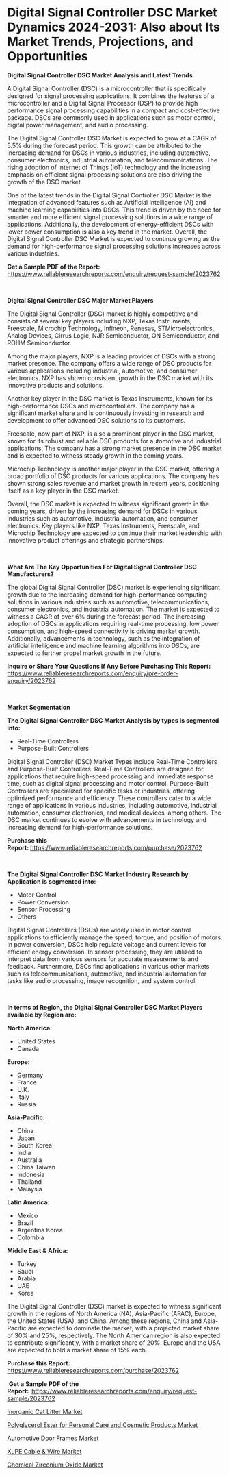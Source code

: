 <p><h1>Digital Signal Controller DSC Market Dynamics 2024-2031: Also about Its Market Trends, Projections, and Opportunities</h1></p><p><strong>Digital Signal Controller DSC Market Analysis and Latest Trends</strong></p>
<p><p>A Digital Signal Controller (DSC) is a microcontroller that is specifically designed for signal processing applications. It combines the features of a microcontroller and a Digital Signal Processor (DSP) to provide high performance signal processing capabilities in a compact and cost-effective package. DSCs are commonly used in applications such as motor control, digital power management, and audio processing.</p><p>The Digital Signal Controller DSC Market is expected to grow at a CAGR of 5.5% during the forecast period. This growth can be attributed to the increasing demand for DSCs in various industries, including automotive, consumer electronics, industrial automation, and telecommunications. The rising adoption of Internet of Things (IoT) technology and the increasing emphasis on efficient signal processing solutions are also driving the growth of the DSC market.</p><p>One of the latest trends in the Digital Signal Controller DSC Market is the integration of advanced features such as Artificial Intelligence (AI) and machine learning capabilities into DSCs. This trend is driven by the need for smarter and more efficient signal processing solutions in a wide range of applications. Additionally, the development of energy-efficient DSCs with lower power consumption is also a key trend in the market. Overall, the Digital Signal Controller DSC Market is expected to continue growing as the demand for high-performance signal processing solutions increases across various industries.</p></p>
<p><strong>Get a Sample PDF of the Report:&nbsp;</strong> <a href="https://www.reliableresearchreports.com/enquiry/request-sample/2023762">https://www.reliableresearchreports.com/enquiry/request-sample/2023762</a></p>
<p>&nbsp;</p>
<p><strong>Digital Signal Controller DSC Major Market Players</strong></p>
<p><p>The Digital Signal Controller (DSC) market is highly competitive and consists of several key players including NXP, Texas Instruments, Freescale, Microchip Technology, Infineon, Renesas, STMicroelectronics, Analog Devices, Cirrus Logic, NJR Semiconductor, ON Semiconductor, and ROHM Semiconductor.</p><p>Among the major players, NXP is a leading provider of DSCs with a strong market presence. The company offers a wide range of DSC products for various applications including industrial, automotive, and consumer electronics. NXP has shown consistent growth in the DSC market with its innovative products and solutions.</p><p>Another key player in the DSC market is Texas Instruments, known for its high-performance DSCs and microcontrollers. The company has a significant market share and is continuously investing in research and development to offer advanced DSC solutions to its customers.</p><p>Freescale, now part of NXP, is also a prominent player in the DSC market, known for its robust and reliable DSC products for automotive and industrial applications. The company has a strong market presence in the DSC market and is expected to witness steady growth in the coming years.</p><p>Microchip Technology is another major player in the DSC market, offering a broad portfolio of DSC products for various applications. The company has shown strong sales revenue and market growth in recent years, positioning itself as a key player in the DSC market.</p><p>Overall, the DSC market is expected to witness significant growth in the coming years, driven by the increasing demand for DSCs in various industries such as automotive, industrial automation, and consumer electronics. Key players like NXP, Texas Instruments, Freescale, and Microchip Technology are expected to continue their market leadership with innovative product offerings and strategic partnerships.</p></p>
<p>&nbsp;</p>
<p><strong>What Are The Key Opportunities For Digital Signal Controller DSC Manufacturers?</strong></p>
<p><p>The global Digital Signal Controller (DSC) market is experiencing significant growth due to the increasing demand for high-performance computing solutions in various industries such as automotive, telecommunications, consumer electronics, and industrial automation. The market is expected to witness a CAGR of over 6% during the forecast period. The increasing adoption of DSCs in applications requiring real-time processing, low power consumption, and high-speed connectivity is driving market growth. Additionally, advancements in technology, such as the integration of artificial intelligence and machine learning algorithms into DSCs, are expected to further propel market growth in the future.</p></p>
<p><strong>Inquire or Share Your Questions If Any Before Purchasing This Report:</strong> <a href="https://www.reliableresearchreports.com/enquiry/pre-order-enquiry/2023762">https://www.reliableresearchreports.com/enquiry/pre-order-enquiry/2023762</a></p>
<p>&nbsp;</p>
<p><strong>Market Segmentation</strong></p>
<p><strong>The Digital Signal Controller DSC Market Analysis by types is segmented into:</strong></p>
<p><ul><li>Real-Time Controllers</li><li>Purpose-Built Controllers</li></ul></p>
<p><p>Digital Signal Controller (DSC) Market Types include Real-Time Controllers and Purpose-Built Controllers. Real-Time Controllers are designed for applications that require high-speed processing and immediate response time, such as digital signal processing and motor control. Purpose-Built Controllers are specialized for specific tasks or industries, offering optimized performance and efficiency. These controllers cater to a wide range of applications in various industries, including automotive, industrial automation, consumer electronics, and medical devices, among others. The DSC market continues to evolve with advancements in technology and increasing demand for high-performance solutions.</p></p>
<p><strong>Purchase this Report:&nbsp;</strong><a href="https://www.reliableresearchreports.com/purchase/2023762">https://www.reliableresearchreports.com/purchase/2023762</a></p>
<p>&nbsp;</p>
<p><strong>The Digital Signal Controller DSC Market Industry Research by Application is segmented into:</strong></p>
<p><ul><li>Motor Control</li><li>Power Conversion</li><li>Sensor Processing</li><li>Others</li></ul></p>
<p><p>Digital Signal Controllers (DSCs) are widely used in motor control applications to efficiently manage the speed, torque, and position of motors. In power conversion, DSCs help regulate voltage and current levels for efficient energy conversion. In sensor processing, they are utilized to interpret data from various sensors for accurate measurements and feedback. Furthermore, DSCs find applications in various other markets such as telecommunications, automotive, and industrial automation for tasks like audio processing, image recognition, and system control.</p></p>
<p>&nbsp;</p>
<p><strong>In terms of Region, the Digital Signal Controller DSC Market Players available by Region are:</strong></p>
<p>
    <p> <strong> North America: </strong>
        <ul>
            <li>United States</li>
            <li>Canada</li>
        </ul>
        </p> 
    <p> <strong> Europe: </strong>
        <ul>
            <li>Germany</li>
            <li>France</li>
            <li>U.K.</li>
            <li>Italy</li>
            <li>Russia</li>
        </ul>
        </p> 
    <p> <strong> Asia-Pacific: </strong>
        <ul>
            <li>China</li>
            <li>Japan</li>
            <li>South Korea</li>
            <li>India</li>
            <li>Australia</li>
            <li>China Taiwan</li>
            <li>Indonesia</li>
            <li>Thailand</li>
            <li>Malaysia</li>
        </ul>
        </p> 
    <p> <strong> Latin America: </strong>
        <ul>
            <li>Mexico</li>
            <li>Brazil</li>
            <li>Argentina Korea</li>
            <li>Colombia</li>
        </ul>
        </p> 
    <p> <strong> Middle East & Africa: </strong>
        <ul>
            <li>Turkey</li>
            <li>Saudi</li>
            <li>Arabia</li>
            <li>UAE</li>
            <li>Korea</li>
        </ul>
    </p>
    </p>
<p><p>The Digital Signal Controller (DSC) market is expected to witness significant growth in the regions of North America (NA), Asia-Pacific (APAC), Europe, the United States (USA), and China. Among these regions, China and Asia-Pacific are expected to dominate the market, with a projected market share of 30% and 25%, respectively. The North American region is also expected to contribute significantly, with a market share of 20%. Europe and the USA are expected to hold a market share of 15% each.</p></p>
<p><strong>Purchase this Report: </strong><a href="https://www.reliableresearchreports.com/purchase/2023762">https://www.reliableresearchreports.com/purchase/2023762</a></p>
<p>&nbsp;<strong>Get a Sample PDF of the Report:&nbsp;&nbsp;</strong><a href="https://www.reliableresearchreports.com/enquiry/request-sample/2023762">https://www.reliableresearchreports.com/enquiry/request-sample/2023762</a></p>
<p><strong></strong></p>
<p><p><a href="https://view.publitas.com/reportprime-1/inorganic-cat-litter-market-research-report-the-key-to-successful-business-strategy-forecasted-for-period-from-2024-2031/">Inorganic Cat Litter Market</a></p><p><a href="https://skillful-vermicelli-b89.notion.site/Polyglycerol-Ester-for-Personal-Care-and-Cosmetic-Products-Market-Size-and-Growth-Market-Segmentati-191ac169d68c4c43b59a2dbc058a84a7">Polyglycerol Ester for Personal Care and Cosmetic Products Market</a></p><p><a href="https://view.publitas.com/reportprime-1/automotive-door-frames-market-dynamics-2024-2031-also-about-its-market-trends-projections-and-opportunities/">Automotive Door Frames Market</a></p><p><a href="https://simplistic-meeting-7ee.notion.site/XLPE-Cable-Wire-Market-Analysis-Examines-its-Scope-on-Growth-Opportunities-and-Forecasted-Trends--25c9915b437f4922b67833727235115f">XLPE Cable & Wire Market</a></p><p><a href="https://eight-handstand-8fb.notion.site/Decoding-the-Chemical-Zirconium-Oxide-Market-A-Deep-Dive-into-the-Latest-Market-Trends-Market-Segm-159edd60cf104b72807fe6704850cfba">Chemical Zirconium Oxide Market</a></p></p>
